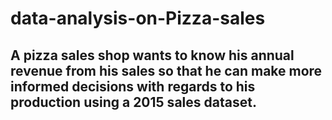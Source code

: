 # data-analysis-on-Pizza-sales
## A pizza sales shop wants to know his annual revenue from his sales so that he can make more informed decisions with regards to his production using a 2015 sales dataset.
